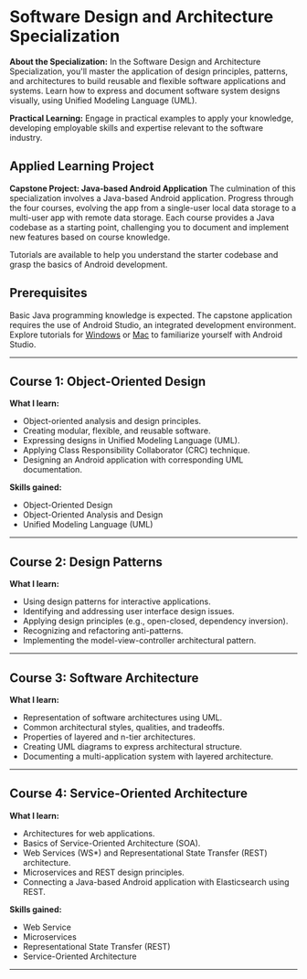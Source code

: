 # Software Design and Architecture Specialization

**About the Specialization:**
In the Software Design and Architecture Specialization, you'll master the application of design principles, patterns, and architectures to build reusable and flexible software applications and systems. Learn how to express and document software system designs visually, using Unified Modeling Language (UML).

**Practical Learning:**
Engage in practical examples to apply your knowledge, developing employable skills and expertise relevant to the software industry.

## Applied Learning Project

**Capstone Project: Java-based Android Application**
The culmination of this specialization involves a Java-based Android application. Progress through the four courses, evolving the app from a single-user local data storage to a multi-user app with remote data storage. Each course provides a Java codebase as a starting point, challenging you to document and implement new features based on course knowledge.

Tutorials are available to help you understand the starter codebase and grasp the basics of Android development.

## Prerequisites

Basic Java programming knowledge is expected. The capstone application requires the use of Android Studio, an integrated development environment. Explore tutorials for [Windows](link-to-windows-tutorial) or [Mac](link-to-mac-tutorial) to familiarize yourself with Android Studio.

---

## Course 1: Object-Oriented Design

**What I learn:**

- Object-oriented analysis and design principles.
- Creating modular, flexible, and reusable software.
- Expressing designs in Unified Modeling Language (UML).
- Applying Class Responsibility Collaborator (CRC) technique.
- Designing an Android application with corresponding UML documentation.

**Skills gained:**

- Object-Oriented Design
- Object-Oriented Analysis and Design
- Unified Modeling Language (UML)

---

## Course 2: Design Patterns

**What I learn:**

- Using design patterns for interactive applications.
- Identifying and addressing user interface design issues.
- Applying design principles (e.g., open-closed, dependency inversion).
- Recognizing and refactoring anti-patterns.
- Implementing the model-view-controller architectural pattern.

---

## Course 3: Software Architecture

**What I learn:**

- Representation of software architectures using UML.
- Common architectural styles, qualities, and tradeoffs.
- Properties of layered and n-tier architectures.
- Creating UML diagrams to express architectural structure.
- Documenting a multi-application system with layered architecture.

---

## Course 4: Service-Oriented Architecture

**What I learn:**

- Architectures for web applications.
- Basics of Service-Oriented Architecture (SOA).
- Web Services (WS\*) and Representational State Transfer (REST) architecture.
- Microservices and REST design principles.
- Connecting a Java-based Android application with Elasticsearch using REST.

**Skills gained:**

- Web Service
- Microservices
- Representational State Transfer (REST)
- Service-Oriented Architecture

---
